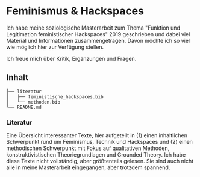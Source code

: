 # Feminismus & Hackspaces
Ich habe meine soziologische Masterarbeit zum Thema "Funktion und Legitimation feministischer Hackspaces" 2019 geschrieben und dabei viel Material und Informationen zusammengetragen. Davon möchte ich so viel wie möglich hier zur Verfügung stellen.

Ich freue mich über Kritik, Ergänzungen und Fragen.


## Inhalt

```
├── literatur
│   ├── feministische_hackspaces.bib
│   └── methoden.bib
└── README.md
```

### Literatur
Eine Übersicht interessanter Texte, hier aufgeteilt in (1) einen inhaltlichen Schwerpunkt rund um Feminismus, Technik und Hackspaces und (2) einen methodischen Schwerpunkt mit Fokus auf qualitativen Methoden, konstruktivistischen Theoriegrundlagen und Grounded Theory. Ich habe diese Texte nicht vollständig, aber größtenteils gelesen. Sie sind auch nicht alle in meine Masterarbeit eingegangen, aber trotzdem spannend.
